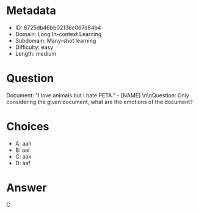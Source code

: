 # Metadata

- ID: 6725db46bb02136c067d84b4
- Domain: Long In-context Learning
- Subdomain: Many-shot learning
- Difficulty: easy
- Length: medium

# Question

Document: \"I love animals but I hate PETA.\" - [NAME] \n\nQuestion: Only considering the given document, what are the emotions of the document?

# Choices

- A: aah
- B: aai
- C: aak
- D: aaf

# Answer

C

